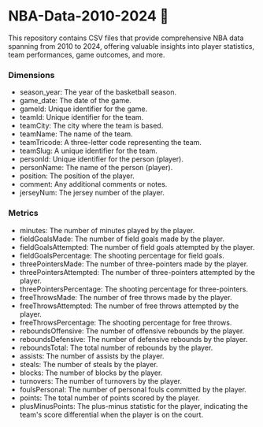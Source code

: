 # NBA-Data-2010-2024 🏀
This repository contains CSV files that provide comprehensive NBA data spanning from 2010 to 2024, offering valuable insights into player statistics, team performances, game outcomes, and more.

### Dimensions
<ul>
  <li>season_year: The year of the basketball season.</li>
  <li>game_date: The date of the game.</li>
  <li>gameId: Unique identifier for the game.</li>
  <li>teamId: Unique identifier for the team.</li>
  <li>teamCity: The city where the team is based.</li>
  <li>teamName: The name of the team.</li>
  <li>teamTricode: A three-letter code representing the team.</li>
  <li>teamSlug: A unique identifier for the team.</li>
  <li>personId: Unique identifier for the person (player).</li>
  <li>personName: The name of the person (player).</li>
  <li>position: The position of the player.</li>
  <li>comment: Any additional comments or notes.</li>
  <li>jerseyNum: The jersey number of the player.</li>
</ul>

### Metrics
<ul>
  <li>minutes: The number of minutes played by the player.</li>
  <li>fieldGoalsMade: The number of field goals made by the player.</li>
  <li>fieldGoalsAttempted: The number of field goals attempted by the player.</li>
  <li>fieldGoalsPercentage: The shooting percentage for field goals.</li>
  <li>threePointersMade: The number of three-pointers made by the player.</li>
  <li>threePointersAttempted: The number of three-pointers attempted by the player.</li>
  <li>threePointersPercentage: The shooting percentage for three-pointers.</li>
  <li>freeThrowsMade: The number of free throws made by the player.</li>
  <li>freeThrowsAttempted: The number of free throws attempted by the player.</li>
  <li>freeThrowsPercentage: The shooting percentage for free throws.</li>
  <li>reboundsOffensive: The number of offensive rebounds by the player.</li>
  <li>reboundsDefensive: The number of defensive rebounds by the player.</li>
  <li>reboundsTotal: The total number of rebounds by the player.</li>
  <li>assists: The number of assists by the player.</li>
  <li>steals: The number of steals by the player.</li>
  <li>blocks: The number of blocks by the player.</li>
  <li>turnovers: The number of turnovers by the player.</li>
  <li>foulsPersonal: The number of personal fouls committed by the player.</li>
  <li>points: The total number of points scored by the player.</li>
  <li>plusMinusPoints: The plus-minus statistic for the player, indicating the team's score differential when the player is on the court.</li>
